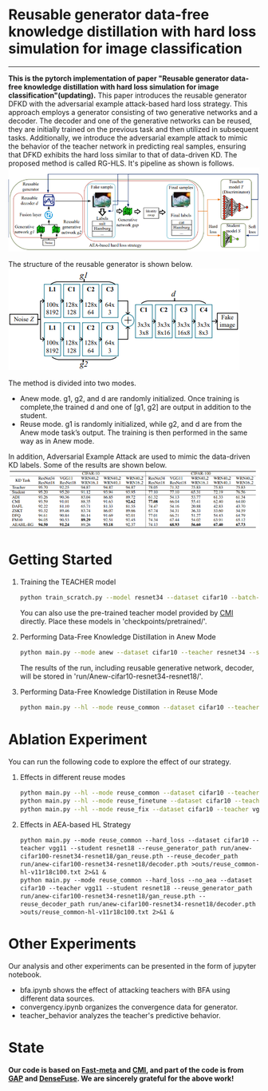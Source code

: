 # Reusable generator data-free knowledge distillation with hard loss simulation for image classification
---
**This is the pytorch implementation of paper "Reusable generator data-free knowledge distillation with hard loss simulation for image classification"(updating).**
This paper introduces the reusable generator DFKD with the adversarial example attack-based hard loss strategy. This approach employs a generator consisting of two generative networks and a decoder. The decoder and one of the generative networks can be reused, they are initially trained on the previous task and then utilized in subsequent tasks. Additionally, we introduce the adversarial example attack to mimic the behavior of the teacher network in predicting real samples, ensuring that DFKD exhibits the hard loss similar to that of data-driven KD.
The proposed method is called RG-HLS. It's pipeline as shown is follows.
![Alt text](assets/pipeline.png)

The structure of the reusable generator is shown below.
![Alt text](assets/structure.png)

The method is divided into two modes.
- Anew mode. g1, g2, and d are randomly initialized.
Once training is complete,the trained d and one of [g1, g2] are output in addition to the student.
- Reuse mode. g1 is randomly initialized, while g2, and d are from the Anew mode task’s output. The training is then performed in the same way as in Anew mode.

In addition, Adversarial Example Attack are used to mimic the data-driven KD labels. Some of the results are shown below.
![Alt text](assets/result.png)

# Getting Started
1. Training the TEACHER model
   ```bash
   python train_scratch.py --model resnet34 --dataset cifar10 --batch-size 256 --lr 0.1 --epoch 200
   ```
   
   You can also use the pre-trained teacher model provided by [CMI](https://www.dropbox.com/sh/w8xehuk7debnka3/AABhoazFReE_5mMeyvb4iUWoa?dl=0)  directly. Place these models in 'checkpoints/pretrained/'.
2. Performing Data-Free Knowledge Distillation in Anew Mode
   ```bash
   python main.py --mode anew --dataset cifar10 --teacher resnet34 --student resnet18
   ```
   The results of the run, including reusable generative network, decoder, will be stored in 'run/Anew-cifar10-resnet34-resnet18/'.
3. Performing Data-Free Knowledge Distillation in Reuse Mode
    ```bash
    python main.py --hl --mode reuse_common --dataset cifar10 --teacher vgg11    --student resnet18 --reuse_generator_path run/anew-cifar10-resnet34-resnet18/gan_reuse.pth --reuse_decoder_path run/anew-cifar10-resnet34-resnet18/decoder.pth
    ```
# Ablation Experiment
You can run the following code to explore the effect of our strategy.
1. Effects in different reuse modes
     ```bash
    python main.py --hl --mode reuse_common --dataset cifar10 --teacher vgg11    --student resnet18 --reuse_generator_path run/anew-cifar10-resnet34-resnet18/gan_reuse.pth --reuse_decoder_path run/anew-cifar10-resnet34-resnet18/decoder.pth
    python main.py --hl --mode reuse_finetune --dataset cifar10 --teacher vgg11    --student resnet18 --reuse_generator_path run/anew-cifar10-resnet34-resnet18/gan_reuse.pth --reuse_decoder_path run/anew-cifar10-resnet34-resnet18/decoder.pth
    python main.py --hl --mode reuse_fix --dataset cifar10 --teacher vgg11    --student resnet18 --reuse_generator_path run/anew-cifar10-resnet34-resnet18/gan_reuse.pth --reuse_decoder_path run/anew-cifar10-resnet34-resnet18/decoder.pth
    ```
2. Effects in AEA-based HL Strategy
   ```base
   python main.py --mode reuse_common --hard_loss --dataset cifar10 --teacher vgg11 --student resnet18 --reuse_generator_path run/anew-cifar100-resnet34-resnet18/gan_reuse.pth --reuse_decoder_path run/anew-cifar100-resnet34-resnet18/decoder.pth >outs/reuse_common-hl-v11r18c100.txt 2>&1 &
   python main.py --mode reuse_common --hard_loss --no_aea --dataset cifar10 --teacher vgg11 --student resnet18 --reuse_generator_path run/anew-cifar100-resnet34-resnet18/gan_reuse.pth --reuse_decoder_path run/anew-cifar100-resnet34-resnet18/decoder.pth >outs/reuse_common-hl-v11r18c100.txt 2>&1 &
   ```
# Other Experiments
Our analysis and other experiments can be presented in the form of jupyter notebook. 
- bfa.ipynb shows the effect of attacking teachers with BFA using different data sources.
- convergency.ipynb organizes the convergence data for generator.
- teacher_behavior analyzes the teacher's predictive behavior.

# State
**Our code is based on [Fast-meta](https://github.com/zju-vipa/Fast-Datafree) and [CMI](https://github.com/zju-vipa/CMI), and part of the code is from [GAP]() and [DenseFuse](https://github.com/hli1221/densefuse-pytorch). We are sincerely grateful for the above work!**

